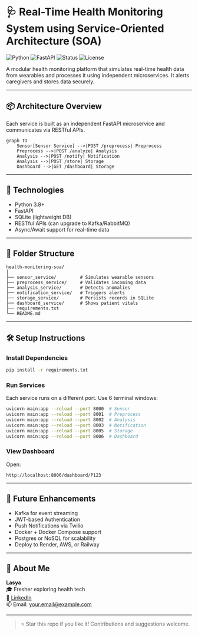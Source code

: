 
# 🩺 Real-Time Health Monitoring System using Service-Oriented Architecture (SOA)

![Python](https://img.shields.io/badge/Python-3.8+-blue)
![FastAPI](https://img.shields.io/badge/FastAPI-API-green)
![Status](https://img.shields.io/badge/Status-Development-yellow)
![License](https://img.shields.io/badge/License-MIT-blue)

A modular health monitoring platform that simulates real-time health data from wearables and processes it using independent microservices. It alerts caregivers and stores data securely.

---

## 📦 Architecture Overview

Each service is built as an independent FastAPI microservice and communicates via RESTful APIs.

```mermaid
graph TD
    Sensor[Sensor Service] -->|POST /preprocess| Preprocess
    Preprocess -->|POST /analyze| Analysis
    Analysis -->|POST /notify| Notification
    Analysis -->|POST /store| Storage
    Dashboard -->|GET /dashboard| Storage
```

---

## 🧰 Technologies

- Python 3.8+
- FastAPI
- SQLite (lightweight DB)
- RESTful APIs (can upgrade to Kafka/RabbitMQ)
- Async/Await support for real-time data

---

## 📂 Folder Structure

```
health-monitoring-soa/
│
├── sensor_service/         # Simulates wearable sensors
├── preprocess_service/     # Validates incoming data
├── analysis_service/       # Detects anomalies
├── notification_service/   # Triggers alerts
├── storage_service/        # Persists records in SQLite
├── dashboard_service/      # Shows patient vitals
├── requirements.txt
└── README.md
```

---

## 🛠️ Setup Instructions

### Install Dependencies

```bash
pip install -r requirements.txt
```

### Run Services

Each service runs on a different port. Use 6 terminal windows:

```bash
uvicorn main:app --reload --port 8000  # Sensor
uvicorn main:app --reload --port 8001  # Preprocess
uvicorn main:app --reload --port 8002  # Analysis
uvicorn main:app --reload --port 8003  # Notification
uvicorn main:app --reload --port 8005  # Storage
uvicorn main:app --reload --port 8006  # Dashboard
```

### View Dashboard

Open:
```
http://localhost:8006/dashboard/P123
```

---

## 🔮 Future Enhancements

- Kafka for event streaming
- JWT-based Authentication
- Push Notifications via Twilio
- Docker + Docker Compose support
- Postgres or NoSQL for scalability
- Deploy to Render, AWS, or Railway

---

## 🙋 About Me

**Lasya**  
🎓 Fresher exploring health tech  
🔗 [LinkedIn](https://linkedin.com/in/)  
📫 Email: your.email@example.com


---

> ⭐ Star this repo if you like it! Contributions and suggestions welcome.
